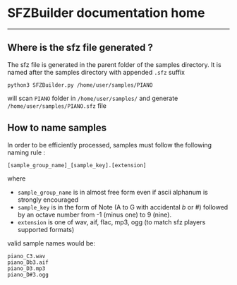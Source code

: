 # SFZBuilder documentation home

---
## Where is the sfz file generated ?

The sfz file is generated in the parent folder of the samples directory. 
It is named after the samples directory with appended `.sfz` suffix

    python3 SFZBuilder.py /home/user/samples/PIANO

will scan `PIANO` folder in `/home/user/samples/` and generate 
`/home/user/samples/PIANO.sfz` file

## How to name samples 

In order to be efficiently processed, samples must follow the following naming rule :

    [sample_group_name]_[sample_key].[extension]
    
where 
- `sample_group_name` is in almost free form even if ascii alphanum is strongly encouraged 
- `sample_key` is in the form of Note (A to G with accidental *b* or #) followed by
an octave number from -1 (minus one) to 9 (nine).
-  `extension` is one of wav, aif, flac, mp3, ogg (to match sfz players supported formats)

valid sample names would be:

    piano_C3.wav
    piano_Db3.aif
    piano_D3.mp3
    piano_D#3.ogg

